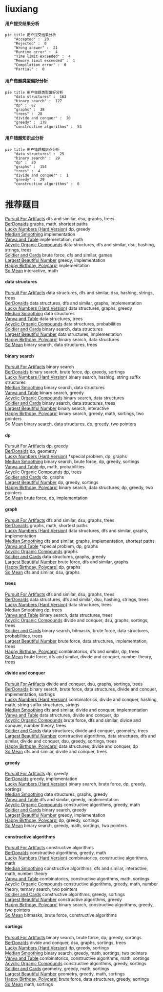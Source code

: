 # liuxiang
<!-- tabs:start -->
#### **用户提交结果分析**

```mermaid
pie title 用户提交结果分析
    "Accepted" :  20
    "Rejected" :  0
    "Wrong answer" :  21
    "Runtime error" :  4
    "Time limit exceeded" :  4
    "Memory limit exceeded" :  1
    "Compilation error" :  0
    "Partial" :  0
```
#### **用户做题类型偏好分析**

```mermaid
pie title 用户做题类型偏好分析
    "data structures" :  163
    "binary search" :  127
    "dp" :  82
    "graphs" :  38
    "trees" :  28
    "divide and conquer" :  20
    "greedy" :  178
    "constructive algorithms" :  53
```
#### **用户错题知识点分析**

```mermaid
pie title 用户错题知识点分析
    "data structures" :  25
    "binary search" :  29
    "dp" :  20
    "graphs" :  154
    "trees" :  4
    "divide and conquer" :  1
    "greedy" :  29
    "constructive algorithms" :  0
```
<!-- tabs:end -->
# 推荐题目
[Pursuit For Artifacts](http://codeforces.com/problemset/problem/652/E)		dfs and similar,
                        dsu,
                        graphs,
                        trees		  
[BerDonalds](http://codeforces.com/problemset/problem/266/D)		graphs,
                        math,
                        shortest paths		  
[Lucky Numbers (Hard Version)](http://codeforces.com/problemset/problem/1428/G2)		dp,
                        greedy		  
[Median Smoothing](https://codeforces.com/contest/591/problem/C)		implementation		  
[Vanya and Table](http://codeforces.com/problemset/problem/552/A)		implementation,
                        math		  
[Acyclic Organic Compounds](http://codeforces.com/problemset/problem/601/D)		data structures,
                        dfs and similar,
                        dsu,
                        hashing,
                        strings,
                        trees		  
[Soldier and Cards](http://codeforces.com/problemset/problem/546/C)		brute force,
                        dfs and similar,
                        games		  
[Largest Beautiful Number](http://codeforces.com/problemset/problem/946/E)		greedy,
                        implementation		  
[Happy Birthday, Polycarp!](http://codeforces.com/problemset/problem/1277/A)		implementation		  
[So Mean](http://codeforces.com/problemset/problem/1299/E)		interactive,
                        math		  
<!-- tabs:start -->
#### **data structures**
[Pursuit For Artifacts](http://codeforces.com/problemset/problem/601/D)		data structures,
                        dfs and similar,
                        dsu,
                        hashing,
                        strings,
                        trees		  
[BerDonalds](http://codeforces.com/problemset/problem/29/C)		data structures,
                        dfs and similar,
                        graphs,
                        implementation		  
[Lucky Numbers (Hard Version)](http://codeforces.com/problemset/problem/1458/D)		data structures,
                        graphs,
                        greedy		  
[Median Smoothing](http://codeforces.com/problemset/problem/707/E)		data structures		  
[Vanya and Table](http://codeforces.com/problemset/problem/1088/F)		data structures,
                        trees		  
[Acyclic Organic Compounds](http://codeforces.com/problemset/problem/749/E)		data structures,
                        probabilities		  
[Soldier and Cards](http://codeforces.com/problemset/problem/1220/F)		binary search,
                        data structures		  
[Largest Beautiful Number](http://codeforces.com/problemset/problem/1234/B2)		data structures,
                        implementation		  
[Happy Birthday, Polycarp!](https://codeforces.com/contest/947/problem/B)		binary search,
                        data structures		  
[So Mean](http://codeforces.com/problemset/problem/817/F)		binary search,
                        data structures,
                        trees		  
#### **binary search**
[Pursuit For Artifacts](https://codeforces.com/contest/497/problem/B)		binary search		  
[BerDonalds](http://codeforces.com/problemset/problem/830/A)		binary search,
                        brute force,
                        dp,
                        greedy,
                        sortings		  
[Lucky Numbers (Hard Version)](http://codeforces.com/problemset/problem/961/F)		binary search,
                        hashing,
                        string suffix structures		  
[Median Smoothing](http://codeforces.com/problemset/problem/1220/F)		binary search,
                        data structures		  
[Vanya and Table](http://codeforces.com/problemset/problem/1132/D)		binary search,
                        greedy		  
[Acyclic Organic Compounds](https://codeforces.com/contest/947/problem/B)		binary search,
                        data structures		  
[Soldier and Cards](http://codeforces.com/problemset/problem/817/F)		binary search,
                        data structures,
                        trees		  
[Largest Beautiful Number](http://codeforces.com/problemset/problem/809/B)		binary search,
                        interactive		  
[Happy Birthday, Polycarp!](https://codeforces.com/contest/1337/problem/D)		binary search,
                        greedy,
                        math,
                        sortings,
                        two pointers		  
[So Mean](http://codeforces.com/problemset/problem/1492/C)		binary search,
                        data structures,
                        dp,
                        greedy,
                        two pointers		  
#### **dp**
[Pursuit For Artifacts](http://codeforces.com/problemset/problem/1428/G2)		dp,
                        greedy		  
[BerDonalds](http://codeforces.com/problemset/problem/13/D)		dp,
                        geometry		  
[Lucky Numbers (Hard Version)](http://codeforces.com/problemset/problem/1346/E)		*special problem,
                        dp,
                        graphs		  
[Median Smoothing](http://codeforces.com/problemset/problem/830/A)		binary search,
                        brute force,
                        dp,
                        greedy,
                        sortings		  
[Vanya and Table](http://codeforces.com/problemset/problem/601/C)		dp,
                        math,
                        probabilities		  
[Acyclic Organic Compounds](http://codeforces.com/problemset/problem/855/C)		dp,
                        trees		  
[Soldier and Cards](http://codeforces.com/problemset/problem/803/E)		dp,
                        graphs		  
[Largest Beautiful Number](https://codeforces.com/contest/1287/problem/C)		dp,
                        greedy,
                        sortings		  
[Happy Birthday, Polycarp!](http://codeforces.com/problemset/problem/1492/C)		binary search,
                        data structures,
                        dp,
                        greedy,
                        two pointers		  
[So Mean](https://codeforces.com/contest/1457/problem/C)		brute force,
                        dp,
                        implementation		  
#### **graph**
[Pursuit For Artifacts](http://codeforces.com/problemset/problem/652/E)		dfs and similar,
                        dsu,
                        graphs,
                        trees		  
[BerDonalds](http://codeforces.com/problemset/problem/266/D)		graphs,
                        math,
                        shortest paths		  
[Lucky Numbers (Hard Version)](http://codeforces.com/problemset/problem/29/C)		data structures,
                        dfs and similar,
                        graphs,
                        implementation		  
[Median Smoothing](http://codeforces.com/problemset/problem/1301/F)		dfs and similar,
                        graphs,
                        implementation,
                        shortest paths		  
[Vanya and Table](http://codeforces.com/problemset/problem/1346/E)		*special problem,
                        dp,
                        graphs		  
[Acyclic Organic Compounds](http://codeforces.com/problemset/problem/1240/F)		graphs		  
[Soldier and Cards](http://codeforces.com/problemset/problem/1458/D)		data structures,
                        graphs,
                        greedy		  
[Largest Beautiful Number](http://codeforces.com/problemset/problem/246/D)		brute force,
                        dfs and similar,
                        graphs		  
[Happy Birthday, Polycarp!](http://codeforces.com/problemset/problem/803/E)		dp,
                        graphs		  
[So Mean](http://codeforces.com/problemset/problem/1263/D)		dfs and similar,
                        dsu,
                        graphs		  
#### **trees**
[Pursuit For Artifacts](http://codeforces.com/problemset/problem/652/E)		dfs and similar,
                        dsu,
                        graphs,
                        trees		  
[BerDonalds](http://codeforces.com/problemset/problem/601/D)		data structures,
                        dfs and similar,
                        dsu,
                        hashing,
                        strings,
                        trees		  
[Lucky Numbers (Hard Version)](http://codeforces.com/problemset/problem/1088/F)		data structures,
                        trees		  
[Median Smoothing](http://codeforces.com/problemset/problem/855/C)		dp,
                        trees		  
[Vanya and Table](http://codeforces.com/problemset/problem/817/F)		binary search,
                        data structures,
                        trees		  
[Acyclic Organic Compounds](http://codeforces.com/problemset/problem/1213/G)		divide and conquer,
                        dsu,
                        graphs,
                        sortings,
                        trees		  
[Soldier and Cards](http://codeforces.com/problemset/problem/1479/D)		binary search,
                        bitmasks,
                        brute force,
                        data structures,
                        probabilities,
                        trees		  
[Largest Beautiful Number](http://codeforces.com/problemset/problem/1511/C)		brute force,
                        data structures,
                        implementation,
                        trees		  
[Happy Birthday, Polycarp!](http://codeforces.com/problemset/problem/1499/F)		combinatorics,
                        dfs and similar,
                        dp,
                        trees		  
[So Mean](http://codeforces.com/problemset/problem/1491/E)		brute force,
                        dfs and similar,
                        divide and conquer,
                        number theory,
                        trees		  
#### **divide and conquer**
[Pursuit For Artifacts](http://codeforces.com/problemset/problem/1213/G)		divide and conquer,
                        dsu,
                        graphs,
                        sortings,
                        trees		  
[BerDonalds](http://codeforces.com/problemset/problem/1461/D)		binary search,
                        brute force,
                        data structures,
                        divide and conquer,
                        implementation,
                        sortings		  
[Lucky Numbers (Hard Version)](http://codeforces.com/problemset/problem/1466/G)		combinatorics,
                        divide and conquer,
                        hashing,
                        math,
                        string suffix structures,
                        strings		  
[Median Smoothing](http://codeforces.com/problemset/problem/1490/D)		dfs and similar,
                        divide and conquer,
                        implementation		  
[Vanya and Table](https://codeforces.com/contest/1483/problem/C)		data structures,
                        divide and conquer,
                        dp		  
[Acyclic Organic Compounds](http://codeforces.com/problemset/problem/1491/E)		brute force,
                        dfs and similar,
                        divide and conquer,
                        number theory,
                        trees		  
[Soldier and Cards](http://codeforces.com/problemset/problem/1303/G)		data structures,
                        divide and conquer,
                        geometry,
                        trees		  
[Largest Beautiful Number](http://codeforces.com/problemset/problem/1494/D)		constructive algorithms,
                        data structures,
                        dfs and similar,
                        divide and conquer,
                        dsu,
                        greedy,
                        sortings,
                        trees		  
[Happy Birthday, Polycarp!](http://codeforces.com/problemset/problem/1482/E)		data structures,
                        divide and conquer,
                        dp		  
[So Mean](http://codeforces.com/problemset/problem/566/C)		dfs and similar,
                        divide and conquer,
                        trees		  
#### **greedy**
[Pursuit For Artifacts](http://codeforces.com/problemset/problem/1428/G2)		dp,
                        greedy		  
[BerDonalds](http://codeforces.com/problemset/problem/946/E)		greedy,
                        implementation		  
[Lucky Numbers (Hard Version)](http://codeforces.com/problemset/problem/830/A)		binary search,
                        brute force,
                        dp,
                        greedy,
                        sortings		  
[Median Smoothing](http://codeforces.com/problemset/problem/1458/D)		data structures,
                        graphs,
                        greedy		  
[Vanya and Table](http://codeforces.com/problemset/problem/526/B)		dfs and similar,
                        greedy,
                        implementation		  
[Acyclic Organic Compounds](http://codeforces.com/problemset/problem/266/C)		constructive algorithms,
                        greedy,
                        math		  
[Soldier and Cards](http://codeforces.com/problemset/problem/1132/D)		binary search,
                        greedy		  
[Largest Beautiful Number](http://codeforces.com/problemset/problem/1468/N)		greedy,
                        implementation		  
[Happy Birthday, Polycarp!](https://codeforces.com/contest/1287/problem/C)		dp,
                        greedy,
                        sortings		  
[So Mean](https://codeforces.com/contest/1337/problem/D)		binary search,
                        greedy,
                        math,
                        sortings,
                        two pointers		  
#### **constructive algorithms**
[Pursuit For Artifacts](http://codeforces.com/problemset/problem/720/C)		constructive algorithms		  
[BerDonalds](http://codeforces.com/problemset/problem/266/C)		constructive algorithms,
                        greedy,
                        math		  
[Lucky Numbers (Hard Version)](http://codeforces.com/problemset/problem/459/C)		combinatorics,
                        constructive algorithms,
                        math		  
[Median Smoothing](http://codeforces.com/problemset/problem/1404/D)		constructive algorithms,
                        dfs and similar,
                        interactive,
                        math,
                        number theory		  
[Vanya and Table](http://codeforces.com/problemset/problem/1513/E)		combinatorics,
                        constructive algorithms,
                        math,
                        sortings		  
[Acyclic Organic Compounds](http://codeforces.com/problemset/problem/1254/B2)		constructive algorithms,
                        greedy,
                        math,
                        number theory,
                        ternary search,
                        two pointers		  
[Soldier and Cards](http://codeforces.com/problemset/problem/1446/A)		constructive algorithms,
                        greedy,
                        sortings		  
[Largest Beautiful Number](http://codeforces.com/problemset/problem/1493/A)		constructive algorithms,
                        greedy		  
[Happy Birthday, Polycarp!](http://codeforces.com/problemset/problem/1463/D)		binary search,
                        constructive algorithms,
                        greedy,
                        two pointers		  
[So Mean](https://codeforces.com/contest/1456/problem/B)		bitmasks,
                        brute force,
                        constructive algorithms		  
#### **sortings**
[Pursuit For Artifacts](http://codeforces.com/problemset/problem/830/A)		binary search,
                        brute force,
                        dp,
                        greedy,
                        sortings		  
[BerDonalds](http://codeforces.com/problemset/problem/1213/G)		divide and conquer,
                        dsu,
                        graphs,
                        sortings,
                        trees		  
[Lucky Numbers (Hard Version)](https://codeforces.com/contest/1287/problem/C)		dp,
                        greedy,
                        sortings		  
[Median Smoothing](https://codeforces.com/contest/1337/problem/D)		binary search,
                        greedy,
                        math,
                        sortings,
                        two pointers		  
[Vanya and Table](http://codeforces.com/problemset/problem/1513/E)		combinatorics,
                        constructive algorithms,
                        math,
                        sortings		  
[Acyclic Organic Compounds](http://codeforces.com/problemset/problem/1446/A)		constructive algorithms,
                        greedy,
                        sortings		  
[Soldier and Cards](https://codeforces.com/contest/1496/problem/C)		geometry,
                        greedy,
                        math,
                        sortings		  
[Largest Beautiful Number](http://codeforces.com/problemset/problem/1495/A)		geometry,
                        greedy,
                        math,
                        sortings		  
[Happy Birthday, Polycarp!](http://codeforces.com/problemset/problem/1497/A)		brute force,
                        data structures,
                        greedy,
                        sortings		  
[So Mean](http://codeforces.com/problemset/problem/1427/A)		math,
                        sortings		  
<!-- tabs:end -->
